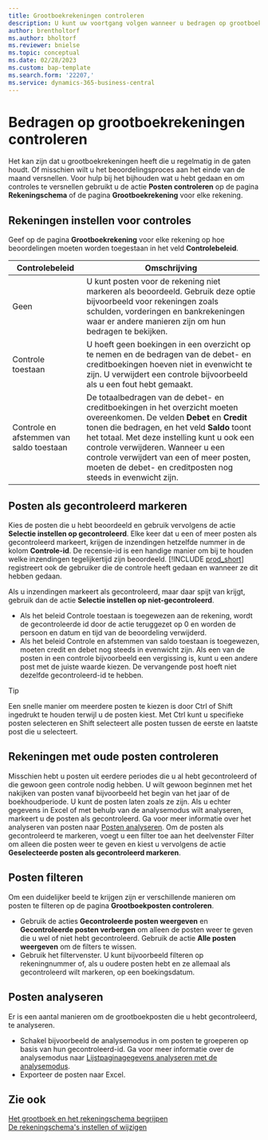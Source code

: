 ```yaml
---
title: Grootboekrekeningen controleren
description: U kunt uw voortgang volgen wanneer u bedragen op grootboekrekeningen controleert.
author: brentholtorf
ms.author: bholtorf
ms.reviewer: bnielse
ms.topic: conceptual
ms.date: 02/28/2023
ms.custom: bap-template
ms.search.form: '22207,'
ms.service: dynamics-365-business-central
---
```


# Bedragen op grootboekrekeningen controleren

Het kan zijn dat u grootboekrekeningen heeft die u regelmatig in de gaten houdt. Of misschien wilt u het beoordelingsproces aan het einde van de maand versnellen. Voor hulp bij het bijhouden wat u hebt gedaan en om controles te versnellen gebruikt u de actie **Posten controleren** op de pagina **Rekeningschema** of de pagina **Grootboekrekening** voor elke rekening. 

## Rekeningen instellen voor controles

Geef op de pagina **Grootboekrekening** voor elke rekening op hoe beoordelingen moeten worden toegestaan in het veld **Controlebeleid**.

|Controlebeleid  |Omschrijving  |
|---------|---------|
|Geen     | U kunt posten voor de rekening niet markeren als beoordeeld. Gebruik deze optie bijvoorbeeld voor rekeningen zoals schulden, vorderingen en bankrekeningen waar er andere manieren zijn om hun bedragen te bekijken.        |
|Controle toestaan     | U hoeft geen boekingen in een overzicht op te nemen en de bedragen van de debet- en creditboekingen hoeven niet in evenwicht te zijn. U verwijdert een controle bijvoorbeeld als u een fout hebt gemaakt.        |
|Controle en afstemmen van saldo toestaan     | De totaalbedragen van de debet- en creditboekingen in het overzicht moeten overeenkomen. De velden **Debet** en **Credit** tonen die bedragen, en het veld **Saldo** toont het totaal. Met deze instelling kunt u ook een controle verwijderen. Wanneer u een controle verwijdert van een of meer posten, moeten de debet- en creditposten nog steeds in evenwicht zijn.        |

## Posten als gecontroleerd markeren

Kies de posten die u hebt beoordeeld en gebruik vervolgens de actie **Selectie instellen op gecontroleerd**. Elke keer dat u een of meer posten als gecontroleerd markeert, krijgen de inzendingen hetzelfde nummer in de kolom **Controle-id**. De recensie-id is een handige manier om bij te houden welke inzendingen tegelijkertijd zijn beoordeeld. [!INCLUDE [prod_short](includes/prod_short.md)] registreert ook de gebruiker die de controle heeft gedaan en wanneer ze dit hebben gedaan.

Als u inzendingen markeert als gecontroleerd, maar daar spijt van krijgt, gebruik dan de actie **Selectie instellen op niet-gecontroleerd**.

* Als het beleid Controle toestaan is toegewezen aan de rekening, wordt de gecontroleerde id door de actie teruggezet op 0 en worden de persoon en datum en tijd van de beoordeling verwijderd. 
* Als het beleid Controle en afstemmen van saldo toestaan is toegewezen, moeten credit en debet nog steeds in evenwicht zijn. Als een van de posten in een controle bijvoorbeeld een vergissing is, kunt u een andere post met de juiste waarde kiezen. De vervangende post hoeft niet dezelfde gecontroleerd-id te hebben.

> [!TIP]
> Een snelle manier om meerdere posten te kiezen is door Ctrl of Shift ingedrukt te houden terwijl u de posten kiest. Met Ctrl kunt u specifieke posten selecteren en Shift selecteert alle posten tussen de eerste en laatste post die u selecteert.

## Rekeningen met oude posten controleren

Misschien hebt u posten uit eerdere periodes die u al hebt gecontroleerd of die gewoon geen controle nodig hebben. U wilt gewoon beginnen met het nakijken van posten vanaf bijvoorbeeld het begin van het jaar of de boekhoudperiode. U kunt de posten laten zoals ze zijn. Als u echter gegevens in Excel of met behulp van de analysemodus wilt analyseren, markeert u de posten als gecontroleerd. Ga voor meer informatie over het analyseren van posten naar [Posten analyseren](#analyze-entries). Om de posten als gecontroleerd te markeren, voegt u een filter toe aan het deelvenster Filter om alleen die posten weer te geven en kiest u vervolgens de actie **Geselecteerde posten als gecontroleerd markeren**.

## Posten filteren

Om een duidelijker beeld te krijgen zijn er verschillende manieren om posten te filteren op de pagina **Grootboekposten controleren**.

* Gebruik de acties **Gecontroleerde posten weergeven** en **Gecontroleerde posten verbergen** om alleen de posten weer te geven die u wel of niet hebt gecontroleerd. Gebruik de actie **Alle posten weergeven** om de filters te wissen.
* Gebruik het filtervenster. U kunt bijvoorbeeld filteren op rekeningnummer of, als u oudere posten hebt en ze allemaal als gecontroleerd wilt markeren, op een boekingsdatum.

## Posten analyseren

Er is een aantal manieren om de grootboekposten die u hebt gecontroleerd, te analyseren.

* Schakel bijvoorbeeld de analysemodus in om posten te groeperen op basis van hun gecontroleerd-id. Ga voor meer informatie over de analysemodus naar [Lijstpaginagegevens analyseren met de analysemodus](analysis-mode.md).
* Exporteer de posten naar Excel.

## Zie ook

[Het grootboek en het rekeningschema begrijpen](finance-general-ledger.md)  
[De rekeningschema's instellen of wijzigen](finance-setup-chart-accounts.md)  
